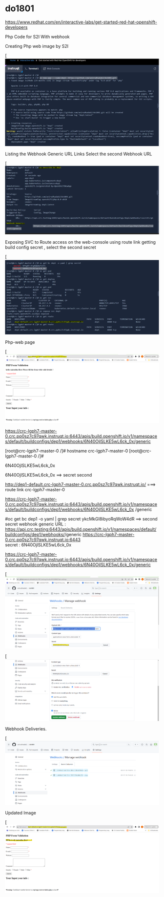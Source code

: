 # do1801

https://www.redhat.com/en/interactive-labs/get-started-red-hat-openshift-developers



Php Code for  S2I   With  webhook  

Creating  Php web image by S2I

[![Image](https://github.com/anirudhadak2/do1801/blob/main/images/1.png)


Listing the  Webhook Generic URL Links
Select the second Webhook URL 



[![Image](https://github.com/anirudhadak2/do1801/blob/main/images/2.png)


Exposing SVC to Route  access on the web-console  using route  link 
getting  build config secret , select the second secret  


[![Image](https://github.com/anirudhadak2/do1801/blob/main/images/3.png)


Php-web page 

[![Image](https://github.com/anirudhadak2/do1801/blob/main/images/web1.png)





https://crc-lgph7-master-0.crc.pp0sz7c97qwk.instruqt.io:6443/apis/build.openshift.io/v1/namespaces/default/buildconfigs/dep1/webhooks/6N40OjlSLKE5wL6ck_0x/generic


[root@crc-lgph7-master-0 /]# hostname
crc-lgph7-master-0
[root@crc-lgph7-master-0 /]#



6N40OjlSLKE5wL6ck_0x

6N40OjlSLKE5wL6ck_0x             ==> secret second  

http://dep1-default.crc-lgph7-master-0.crc.pp0sz7c97qwk.instruqt.io/       ===> route  link 
           crc-lgph7-master-0

https://crc-lgph7-master-0.crc.pp0sz7c97qwk.instruqt.io:6443/apis/build.openshift.io/v1/namespaces/default/buildconfigs/dep1/webhooks/6N40OjlSLKE5wL6ck_0x /generic


#oc get bc  dep1  -o yaml | grep secret 
   ykcMkGI8ibyoRqWoW4dR            ==>   second secret 
webhook  generic URL :    https://api.crc.testing:6443/apis/build.openshift.io/v1/namespaces/default/buildconfigs/dep1/webhooks/<secret>/generic
   https://crc-lgph7-master-0.crc.pp0sz7c97qwk.instruqt.io:6443       
     secret  :      6N40OjlSLKE5wL6ck_0x           

      
https://crc-lgph7-master-0.crc.pp0sz7c97qwk.instruqt.io:6443/apis/build.openshift.io/v1/namespaces/default/buildconfigs/dep1/webhooks/6N40OjlSLKE5wL6ck_0x/generic



[![Image](https://github.com/anirudhadak2/do1801/blob/main/images/webhook.png)



[![Image](https://github.com/anirudhadak2/do1801/blob/main/images/webhook1.png)


Webhook  Deliveries.


[![Image](https://github.com/anirudhadak2/do1801/blob/main/images/webhook2.png)


Updated  Image


[![Image](https://github.com/anirudhadak2/do1801/blob/main/images/web2.png)



